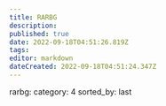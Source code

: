 ```yaml
---
title: RARBG
description: 
published: true
date: 2022-09-18T04:51:26.819Z
tags: 
editor: markdown
dateCreated: 2022-09-18T04:51:24.347Z
---
```


rarbg: 
  category: 4
  sorted_by: last